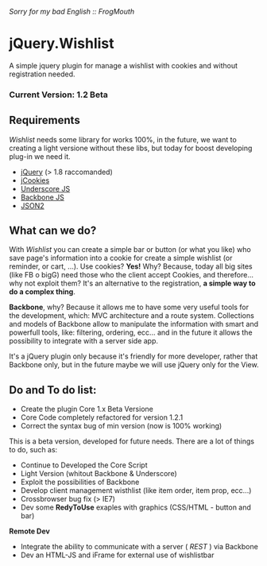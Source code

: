 _Sorry for my bad English :: FrogMouth_

jQuery.Wishlist
===============

A simple jquery plugin for manage a wishlist with cookies and without registration needed.

### Current Version: 1.2 Beta

Requirements
---------------------

*Wishlist* needs some library for works 100%, in the future, we want to creating a light versione without these libs, but today for boost developing plug-in we need it.

* [jQuery](http://jquery.com/ "jQuery Home") (> 1.8 raccomanded)
* [jCookies](https://github.com/carhartl/jquery-cookie "jquery-cookie")
* [Underscore JS](http://underscorejs.org/ "Underscore Home")
* [Backbone JS](http://backbonejs.org/ "Backbone Home")
* [JSON2](https://github.com/douglascrockford/JSON-js "Json2 GitHub")

What can we do?
---------------------

With *Wishlist* you can create a simple bar or button (or what you like) who save page's information into a cookie for create a simple wishlist (or reminder, or cart, ...).
Use cookies? **Yes!** Why? Because, today all big sites (like FB o bigG) need those who the client accept Cookies, and therefore... why not exploit them?
It's an alternative to the registration, **a simple way to do a complex thing**.

**Backbone**, why? Because it allows me to have some very useful tools for the development, which: MVC architecture and a route system.
Collections and models of Backbone allow to manipulate the information with smart and powerfull tools, like: filtering, ordering, ecc... and in the future it allows the possibility to integrate with a server side app.

It's a jQuery plugin only because it's friendly for more developer, rather that Backbone only, but in the future maybe we will use jQuery only for the View.

Do and To do list:
---------------------

- Create the plugin Core 1.x Beta Versione
- Core Code completely refactored for version 1.2.1
- Correct the syntax bug of min version (now is 100% working)

This is a beta version, developed for future needs. There are a lot of things to do, such as:

- Continue to Developed the Core Script
- Light Version (whitout Backbone & Underscore)
- Exploit the possibilities of Backbone
- Develop client management wisthlist (like item order, item prop, ecc...)
- Crossbrowser bug fix (> IE7)
- Dev some **RedyToUse** exaples with graphics (CSS/HTML - button and bar)

**Remote Dev**

- Integrate the ability to communicate with a server ( _REST_ ) via Backbone
- Dev an HTML-JS and iFrame for external use of wishlistbar
